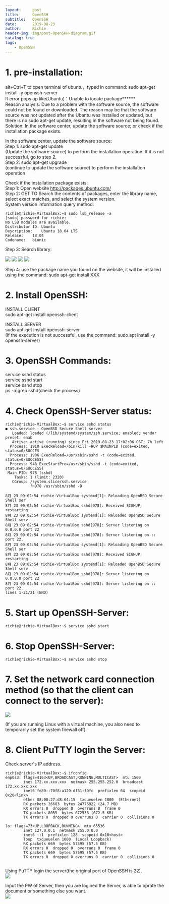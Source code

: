 ```yaml
---
layout:     post
title:      OpenSSH
subtitle:   OpenSSH
date:       2019-08-23
author:     Richie
header-img: img/post-OpenSHH-diagram.gif
catalog: true
tags:
    - OpenSSH
---
```





# 1.	pre-installation:

alt+Ctrl+T to open terminal of ubuntu，typed in command: sudo apt-get install -y openssh-server   
If error pops up like(Ubuntu)：Unable to locate package******  
Reason analysis: Due to a problem with the software source, the software could not be found or downloaded. The reason may be that the software source was not updated after the Ubantu was installed or updated, but there is no sudo apt-get update, resulting in the software not being found.  
Solution: In the software center, update the software source; or check if the installation package exists.  

In the software center, update the software source:   
Step 1: sudo apt-get update   
(Update the software source) to perform the installation operation. If it is not successful, go to step 2.  
Step 2: sudo apt-get upgrade   
(continue to update the software source) to perform the installation operation  

Check if the installation package exists:  
Step 1: Open website http://packages.ubuntu.com/  
Step 2: GET TO Search the contents of packages, enter the library name, select exact matches, and select the system version.  
        System version information query method:  
```
richie@richie-VirtualBox:~$ sudo lsb_release -a  
[sudo] password for richie:   
No LSB modules are available.  
Distributor ID:	Ubuntu  
Description:	Ubuntu 18.04 LTS  
Release:	18.04
Codename:	bionic

```
Step 3: Search library:  

![](https://github.com/yuancanqin/yuancanqin.github.io/blob/master/img/post-OpenSSH-1.jpg?raw=true)
![](https://github.com/yuancanqin/yuancanqin.github.io/blob/master/img/post-OpenSSH-2.jpg?raw=true)
![](https://github.com/yuancanqin/yuancanqin.github.io/blob/master/img/post-OpenSSH-3.jpg?raw=true)
![](https://github.com/yuancanqin/yuancanqin.github.io/blob/master/img/post-OpenSSH-4.jpg?raw=true)

Step 4: use the package name you found on the website, it will be installed using the command: sudo apt-get install XXX  


# 2.	Install OpenSSH:
INSTALL CLIENT  
sudo apt-get install openssh-client  

INSTALL SERVER   
sudo apt-get install openssh-server  
(If the execution is not successful, use the command: sudo apt install -y openssh-server)  


# 3.	 OpenSSH Commands:  
service sshd status  
service sshd start  
service sshd stop  
ps -a|grep sshd(check the process)    

# 4.	 Check OpenSSH-Server status:  
```
richie@richie-VirtualBox:~$ service sshd status  
● ssh.service - OpenBSD Secure Shell server
   Loaded: loaded (/lib/systemd/system/ssh.service; enabled; vendor preset: enab
   Active: active (running) since Fri 2019-08-23 17:02:06 CST; 7h left
  Process: 1910 ExecReload=/bin/kill -HUP $MAINPID (code=exited, status=0/SUCCES
  Process: 1906 ExecReload=/usr/sbin/sshd -t (code=exited, status=0/SUCCESS)
  Process: 948 ExecStartPre=/usr/sbin/sshd -t (code=exited, status=0/SUCCESS)
 Main PID: 978 (sshd)
    Tasks: 1 (limit: 2320)
   CGroup: /system.slice/ssh.service
           └─978 /usr/sbin/sshd -D

8月 23 09:02:54 richie-VirtualBox systemd[1]: Reloading OpenBSD Secure Shell ser
8月 23 09:02:54 richie-VirtualBox sshd[978]: Received SIGHUP; restarting.
8月 23 09:02:54 richie-VirtualBox systemd[1]: Reloaded OpenBSD Secure Shell serv
8月 23 09:02:54 richie-VirtualBox sshd[978]: Server listening on 0.0.0.0 port 22
8月 23 09:02:54 richie-VirtualBox sshd[978]: Server listening on :: port 22.
8月 23 09:02:54 richie-VirtualBox systemd[1]: Reloading OpenBSD Secure Shell ser
8月 23 09:02:54 richie-VirtualBox sshd[978]: Received SIGHUP; restarting.
8月 23 09:02:54 richie-VirtualBox systemd[1]: Reloaded OpenBSD Secure Shell serv
8月 23 09:02:54 richie-VirtualBox sshd[978]: Server listening on 0.0.0.0 port 22
8月 23 09:02:54 richie-VirtualBox sshd[978]: Server listening on :: port 22.
lines 1-21/21 (END)

```


# 5.	 Start up OpenSSH-Server:  
```
richie@richie-VirtualBox:~$ service sshd start  

```


# 6.	 Stop OpenSSH-Server:  
```
richie@richie-VirtualBox:~$ service sshd stop  

```


# 7.	 Set the network card connection method (so that the client can connect to the server):
![](https://github.com/yuancanqin/yuancanqin.github.io/blob/master/img/post-OpenSSH-5.jpg?raw=true)

(If you are running Linux with a virtual machine, you also need to temporarily set the system firewall off)  


# 8.	Client PuTTY login the Server:
Check server's IP address.  
```
richie@richie-VirtualBox:~$ ifconfig
enp0s3: flags=4163<UP,BROADCAST,RUNNING,MULTICAST>  mtu 1500
        inet 172.xx.xxx.xxx  netmask 255.255.252.0  broadcast 172.xx.xxx.xxx
        inet6 fe80::70f8:a129:df31:f0fc  prefixlen 64  scopeid 0x20<link>
        ether 08:00:27:d8:64:15  txqueuelen 1000  (Ethernet)
        RX packets 26683  bytes 24776922 (24.7 MB)
        RX errors 0  dropped 0  overruns 0  frame 0
        TX packets 8055  bytes 672536 (672.5 KB)
        TX errors 0  dropped 0 overruns 0  carrier 0  collisions 0

lo: flags=73<UP,LOOPBACK,RUNNING>  mtu 65536
        inet 127.0.0.1  netmask 255.0.0.0
        inet6 ::1  prefixlen 128  scopeid 0x10<host>
        loop  txqueuelen 1000  (Local Loopback)
        RX packets 669  bytes 57595 (57.5 KB)
        RX errors 0  dropped 0  overruns 0  frame 0
        TX packets 669  bytes 57595 (57.5 KB)
        TX errors 0  dropped 0 overruns 0  carrier 0  collisions 0


```
Using PuTTY login the server(the original port of OpenSSH is 22).  
![](https://github.com/yuancanqin/yuancanqin.github.io/blob/master/img/post-OpenSSH-6.jpg?raw=true)

Input the PW of Server, then you are logined the Server, is able to oprate the document or something else you want.  
![](https://github.com/yuancanqin/yuancanqin.github.io/blob/master/img/post-OpenSSH-7.jpg?raw=true)




